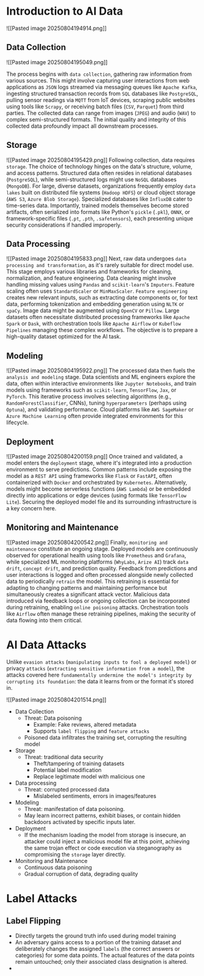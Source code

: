 # Introduction to AI Data 
![[Pasted image 20250804194914.png]]

## Data Collection
![[Pasted image 20250804195049.png]]

The process begins with `data collection`, gathering raw information from various sources. This might involve capturing user interactions from web applications as `JSON` logs streamed via messaging queues like `Apache Kafka`, ingesting structured transaction records from `SQL` databases like `PostgreSQL`, pulling sensor readings via `MQTT` from IoT devices, scraping public websites using tools like `Scrapy`, or receiving batch files (`CSV`, `Parquet`) from third parties. The collected data can range from images (`JPEG`) and audio (`WAV`) to complex semi-structured formats. The initial quality and integrity of this collected data profoundly impact all downstream processes.
## Storage
![[Pasted image 20250804195429.png]]
Following collection, data requires `storage`. The choice of technology hinges on the data's structure, volume, and access patterns. Structured data often resides in relational databases (`PostgreSQL`), while semi-structured logs might use `NoSQL` databases (`MongoDB`). For large, diverse datasets, organizations frequently employ `data lakes` built on distributed file systems (`Hadoop HDFS`) or cloud object storage (`AWS S3`, `Azure Blob Storage`). Specialized databases like `InfluxDB` cater to time-series data. Importantly, trained models themselves become stored artifacts, often serialized into formats like Python's `pickle` (`.pkl`), `ONNX`, or framework-specific files (`.pt`, `.pth`, `.safetensors`), each presenting unique security considerations if handled improperly.
## Data Processing
![[Pasted image 20250804195833.png]]
Next, raw data undergoes `data processing and transformation`, as it's rarely suitable for direct model use. This stage employs various libraries and frameworks for cleaning, normalization, and feature engineering. Data cleaning might involve handling missing values using `Pandas` and `scikit-learn`'s `Imputers`. Feature scaling often uses `StandardScaler` or `MinMaxScaler`. `Feature engineering` creates new relevant inputs, such as extracting date components or, for text data, performing tokenization and embedding generation using `NLTK` or `spaCy`. Image data might be augmented using `OpenCV` or `Pillow`. Large datasets often necessitate distributed processing frameworks like `Apache Spark` or `Dask`, with orchestration tools like `Apache Airflow` or `Kubeflow Pipelines` managing these complex workflows. The objective is to prepare a high-quality dataset optimized for the AI task.
## Modeling
![[Pasted image 20250804195922.png]]
The processed data then fuels the `analysis and modeling` stage. Data scientists and ML engineers explore the data, often within interactive environments like `Jupyter Notebooks`, and train models using frameworks such as `scikit-learn`, `TensorFlow`, `Jax`, or `PyTorch`. This iterative process involves selecting algorithms (e.g., `RandomForestClassifier`, CNNs), tuning `hyperparameters` (perhaps using `Optuna`), and validating performance. Cloud platforms like `AWS SageMaker` or `Azure Machine Learning` often provide integrated environments for this lifecycle.
## Deployment
![[Pasted image 20250804200159.png]]
Once trained and validated, a model enters the `deployment` stage, where it's integrated into a production environment to serve predictions. Common patterns include exposing the model as a `REST API` using frameworks like `Flask` or `FastAPI`, often containerized with `Docker` and orchestrated by `Kubernetes`. Alternatively, models might become serverless functions (`AWS Lambda`) or be embedded directly into applications or edge devices (using formats like `TensorFlow Lite`). Securing the deployed model file and its surrounding infrastructure is a key concern here.
## Monitoring and Maintenance
![[Pasted image 20250804200542.png]]
Finally, `monitoring and maintenance` constitute an ongoing stage. Deployed models are continuously observed for operational health using tools like `Prometheus` and `Grafana`, while specialized ML monitoring platforms (`WhyLabs`, `Arize AI`) track `data drift`, `concept drift`, and prediction quality. Feedback from predictions and user interactions is logged and often processed alongside newly collected data to periodically `retrain` the model. This retraining is essential for adapting to changing patterns and maintaining performance but simultaneously creates a significant attack vector. Malicious data introduced via feedback loops or ongoing collection can be incorporated during retraining, enabling `online poisoning` attacks. Orchestration tools like `Airflow` often manage these retraining pipelines, making the security of data flowing into them critical.
# AI Data Attacks
Unlike `evasion attacks` (`manipulating inputs to fool a deployed model`) or privacy `attacks` (`extracting sensitive information from a model`), the attacks covered here `fundamentally undermine the model's integrity by corrupting its foundation`: the data it learns from or the format it's stored in.

![[Pasted image 20250804201514.png]]

* Data Collection
	* Threat: Data poisoning
		* Example: Fake reviews, altered metadata
		* Supports `label flipping` and `feature attacks`
	* Poisoned data infiltrates the training set, corrupting the resulting model
* Storage
	* Threat: traditional data security
		* Theft/tampering of training datasets
		* Potential label modification
		* Replace legitimate model with malicious one
* Data processing
	* Threat: corrupted processed data
		* Mislabeled sentiments, errors in images/features
* Modeling
	* Threat: manifestation of data poisoning.
	* May learn incorrect patterns, exhibit biases, or contain hidden backdoors activated by specific inputs later.
* Deployment
	* If the mechanism loading the model from storage is insecure, an attacker could inject a malicious model file at this point, achieving the same trojan effect or code execution via steganography as compromising the `storage` layer directly.
* Monitoring and Maintenance
	* Continuous data poisoning
	* Gradual corruption of data, degrading quality
# Label Attacks
## Label Flipping
* Directly targets the ground truth info used during model training
* An adversary gains access to a portion of the training dataset and deliberately changes the assigned `labels` (the correct answers or categories) for some data points. The actual features of the data points remain untouched; only their associated class designation is altered.
* 